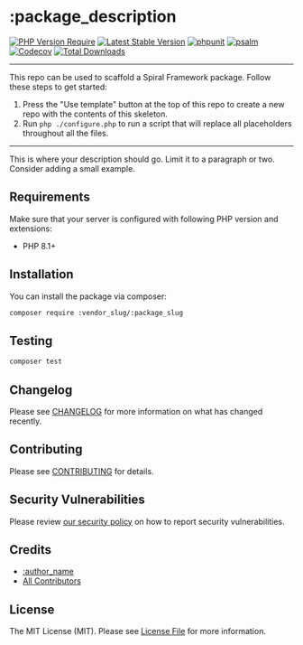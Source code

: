# :package_description

[![PHP Version Require](https://poser.pugx.org/:vendor_slug/:package_slug/require/php)](https://packagist.org/packages/:vendor_slug/:package_slug)
[![Latest Stable Version](https://poser.pugx.org/:vendor_slug/:package_slug/v/stable)](https://packagist.org/packages/:vendor_slug/:package_slug)
[![phpunit](https://github.com/:vendor_slug/:package_slug/actions/workflows/phpunit.yml/badge.svg)](https://github.com/:vendor_slug/:package_slug/actions)
[![psalm](https://github.com/:vendor_slug/:package_slug/actions/workflows/psalm.yml/badge.svg)](https://github.com/:vendor_slug/:package_slug/actions)
[![Codecov](https://codecov.io/gh/:vendor_slug/:package_slug/branch/master/graph/badge.svg)](https://codecov.io/gh/:vendor_slug/:package_slug/)
[![Total Downloads](https://poser.pugx.org/:vendor_slug/:package_slug/downloads)](https://packagist.org/:vendor_slug/:package_slug/phpunit)

<!--delete-->
---
This repo can be used to scaffold a Spiral Framework package. Follow these steps to get started:

1. Press the "Use template" button at the top of this repo to create a new repo with the contents of this skeleton.
2. Run `php ./configure.php` to run a script that will replace all placeholders throughout all the files.
---
<!--/delete-->
This is where your description should go. Limit it to a paragraph or two. Consider adding a small example.


## Requirements

Make sure that your server is configured with following PHP version and extensions:

- PHP 8.1+

## Installation

You can install the package via composer:

```bash
composer require :vendor_slug/:package_slug
```

## Testing

```bash
composer test
```

## Changelog

Please see [CHANGELOG](CHANGELOG.md) for more information on what has changed recently.

## Contributing

Please see [CONTRIBUTING](.github/CONTRIBUTING.md) for details.

## Security Vulnerabilities

Please review [our security policy](../../security/policy) on how to report security vulnerabilities.

## Credits

- [:author_name](https://github.com/:author_username)
- [All Contributors](../../contributors)

## License

The MIT License (MIT). Please see [License File](LICENSE) for more information.
